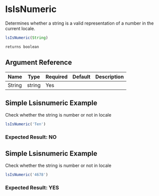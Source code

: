 # lsIsNumeric

 Determines whether a string is a valid representation of a
 number in the current locale.

```javascript
lsIsNumeric(String)
```

```javascript
returns boolean
```

## Argument Reference

| Name | Type | Required | Default | Description |
| --- | --- | --- | --- | --- |
| String | string | Yes |  |  |

## Simple Lsisnumeric Example

Check whether the string is number or not in locale

```javascript
lsIsNumeric('Ten')
```

### Expected Result: NO

## Simple Lsisnumeric Example

Check whether the string is number or not in locale

```javascript
lsIsNumeric('4678')
```

### Expected Result: YES
